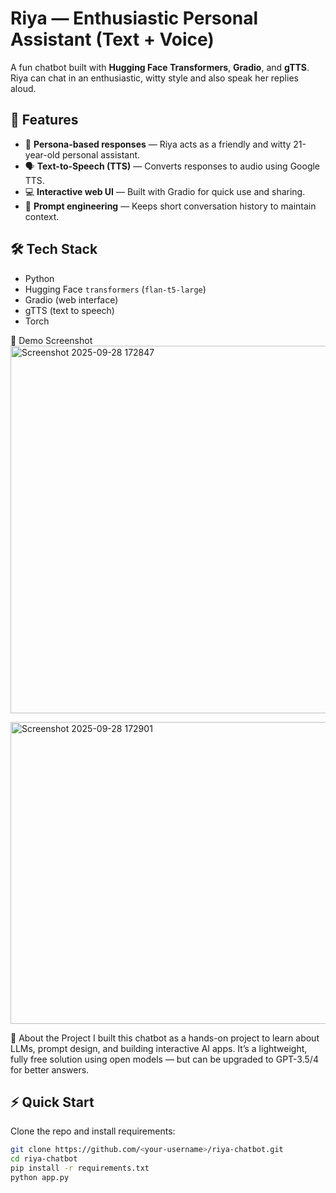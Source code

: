 # Riya — Enthusiastic Personal Assistant (Text + Voice)

A fun chatbot built with **Hugging Face Transformers**, **Gradio**, and **gTTS**.  
Riya can chat in an enthusiastic, witty style and also speak her replies aloud.

## 🚀 Features
- 🤖 **Persona-based responses** — Riya acts as a friendly and witty 21-year-old personal assistant.
- 🗣️ **Text-to-Speech (TTS)** — Converts responses to audio using Google TTS.
- 💻 **Interactive web UI** — Built with Gradio for quick use and sharing.
- 🧠 **Prompt engineering** — Keeps short conversation history to maintain context.

## 🛠 Tech Stack
- Python
- Hugging Face `transformers` (`flan-t5-large`)
- Gradio (web interface)
- gTTS (text to speech)
- Torch


📸 Demo Screenshot
<img width="1666" height="588" alt="Screenshot 2025-09-28 172847" src="https://github.com/user-attachments/assets/749e7a5e-01e9-4677-b557-b2f5b97d8c88" />

<img width="1670" height="483" alt="Screenshot 2025-09-28 172901" src="https://github.com/user-attachments/assets/7159af92-a6d4-42d3-9a37-3460eeab6224" />


🌟 About the Project
I built this chatbot as a hands-on project to learn about LLMs, prompt design, and building interactive AI apps.
It’s a lightweight, fully free solution using open models — but can be upgraded to GPT-3.5/4 for better answers.

## ⚡ Quick Start
Clone the repo and install requirements:
```bash
git clone https://github.com/<your-username>/riya-chatbot.git
cd riya-chatbot
pip install -r requirements.txt
python app.py 
